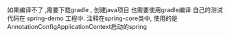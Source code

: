 如果编译不了 ,需要下载gradle , 创建java项目 也需要使用gradle编译
自己的测试代码在 spring-demo 工程中.
注释在spring-core类中, 使用的是AnnotationConfigApplicationContext启动的spring
